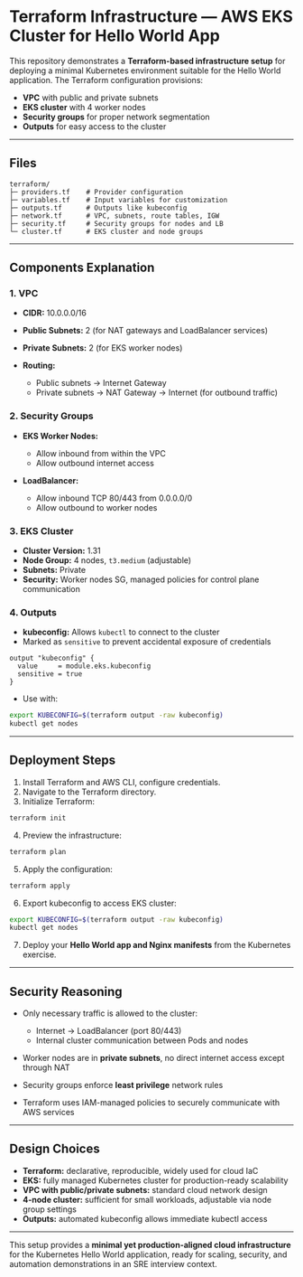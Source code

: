# Terraform Infrastructure — AWS EKS Cluster for Hello World App

This repository demonstrates a **Terraform-based infrastructure setup** for deploying a minimal Kubernetes environment suitable for the Hello World application.
The Terraform configuration provisions:

* **VPC** with public and private subnets
* **EKS cluster** with 4 worker nodes
* **Security groups** for proper network segmentation
* **Outputs** for easy access to the cluster

---

## Files

```
terraform/
├─ providers.tf    # Provider configuration
├─ variables.tf    # Input variables for customization
├─ outputs.tf      # Outputs like kubeconfig
├─ network.tf      # VPC, subnets, route tables, IGW
├─ security.tf     # Security groups for nodes and LB
└─ cluster.tf      # EKS cluster and node groups
```

---

## Components Explanation

### 1. VPC

* **CIDR:** 10.0.0.0/16
* **Public Subnets:** 2 (for NAT gateways and LoadBalancer services)
* **Private Subnets:** 2 (for EKS worker nodes)
* **Routing:**

  * Public subnets → Internet Gateway
  * Private subnets → NAT Gateway → Internet (for outbound traffic)

### 2. Security Groups

* **EKS Worker Nodes:**

  * Allow inbound from within the VPC
  * Allow outbound internet access
* **LoadBalancer:**

  * Allow inbound TCP 80/443 from 0.0.0.0/0
  * Allow outbound to worker nodes

### 3. EKS Cluster

* **Cluster Version:** 1.31
* **Node Group:** 4 nodes, `t3.medium` (adjustable)
* **Subnets:** Private
* **Security:** Worker nodes SG, managed policies for control plane communication

### 4. Outputs

* **kubeconfig:** Allows `kubectl` to connect to the cluster
* Marked as `sensitive` to prevent accidental exposure of credentials

```hcl
output "kubeconfig" {
  value     = module.eks.kubeconfig
  sensitive = true
}
```

* Use with:

```bash
export KUBECONFIG=$(terraform output -raw kubeconfig)
kubectl get nodes
```

---

## Deployment Steps

1. Install Terraform and AWS CLI, configure credentials.
2. Navigate to the Terraform directory.
3. Initialize Terraform:

```bash
terraform init
```

4. Preview the infrastructure:

```bash
terraform plan
```

5. Apply the configuration:

```bash
terraform apply
```

6. Export kubeconfig to access EKS cluster:

```bash
export KUBECONFIG=$(terraform output -raw kubeconfig)
kubectl get nodes
```

7. Deploy your **Hello World app and Nginx manifests** from the Kubernetes exercise.

---

## Security Reasoning

* Only necessary traffic is allowed to the cluster:

  * Internet → LoadBalancer (port 80/443)
  * Internal cluster communication between Pods and nodes
* Worker nodes are in **private subnets**, no direct internet access except through NAT
* Security groups enforce **least privilege** network rules
* Terraform uses IAM-managed policies to securely communicate with AWS services

---

## Design Choices

* **Terraform:** declarative, reproducible, widely used for cloud IaC
* **EKS:** fully managed Kubernetes cluster for production-ready scalability
* **VPC with public/private subnets:** standard cloud network design
* **4-node cluster:** sufficient for small workloads, adjustable via node group settings
* **Outputs:** automated kubeconfig allows immediate kubectl access

---

This setup provides a **minimal yet production-aligned cloud infrastructure** for the Kubernetes Hello World application, ready for scaling, security, and automation demonstrations in an SRE interview context.
